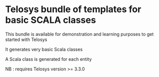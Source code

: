 # Telosys bundle of templates for basic SCALA classes

This bundle is available for demonstration and learning purposes to get started with Telosys

It generates very basic Scala classes 

A Scala class is generated for each entity

NB : requires Telosys version >= 3.3.0
